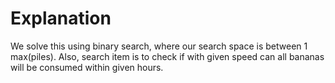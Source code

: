 # Explanation

We solve this using binary search, where our search space is between 1 max(piles). 
Also, search item is to check if with given speed can all bananas will be consumed within given hours.